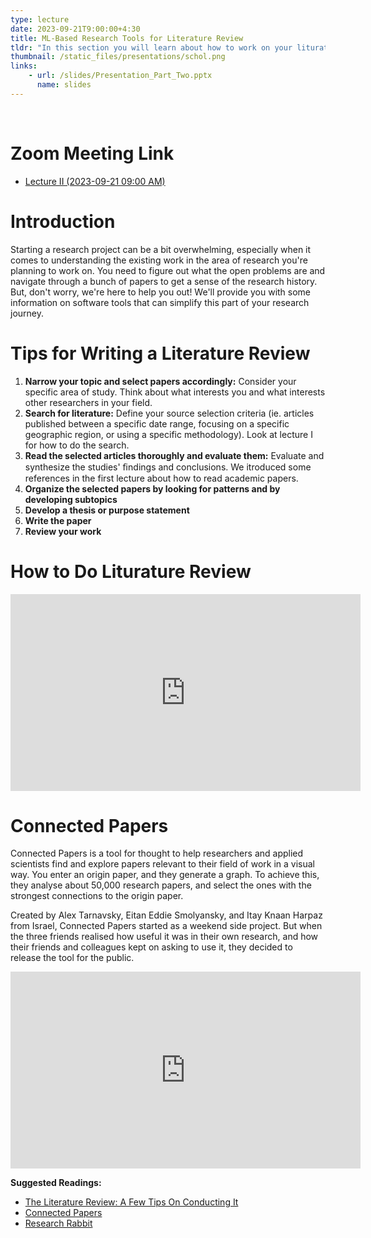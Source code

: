 ```yaml
---
type: lecture
date: 2023-09-21T9:00:00+4:30
title: ML-Based Research Tools for Literature Review 
tldr: "In this section you will learn about how to work on your liturature review using ML-based research tools."
thumbnail: /static_files/presentations/schol.png
links: 
    - url: /slides/Presentation_Part_Two.pptx
      name: slides
---
```


<br/> 

# Zoom Meeting Link

- [Lecture II (2023-09-21 09:00 AM)](https://mcmaster.zoom.us/j/5561269267)

# Introduction

Starting a research project can be a bit overwhelming, especially when it comes to understanding the existing work in the area
of research you're planning to work on. You need to figure out what the open problems are and navigate through a bunch of papers to get
a sense of the research history. But, don't worry, we're here to help you out! We'll provide you with some information on software tools
that can simplify this part of your research journey. 

# Tips for Writing a Literature Review

1. **Narrow your topic and select papers accordingly:** Consider your specific area of study. Think about what interests you and what interests other researchers in your field.
2. **Search for literature:** Define your source selection criteria (ie. articles published between a specific date range, focusing on a specific geographic region, or using a specific methodology). Look at lecture I for how to do the search.
3. **Read the selected articles thoroughly and evaluate them:** Evaluate and synthesize the studies' ﬁndings and conclusions. We itroduced some references in the first lecture about how to read academic papers.
4. **Organize the selected papers by looking for patterns and by developing subtopics**
5. **Develop a thesis or purpose statement**
6. **Write the paper**
7. **Review your work**

# How to Do Liturature Review

<iframe width="560" height="315" src="https://www.youtube.com/embed/OvcawD4abps?si=WQnsJox53YUiVxMH" title="YouTube video player" frameborder="0" allow="accelerometer; autoplay; clipboard-write; encrypted-media; gyroscope; picture-in-picture; web-share" allowfullscreen></iframe>

# Connected Papers

Connected Papers is a tool for thought to help researchers and applied scientists find and explore papers relevant to their field of work in a visual way. You enter an origin paper, and they generate a graph. To achieve this, they analyse about 50,000 research papers, and select the ones with the strongest connections to the origin paper.

Created by Alex Tarnavsky, Eitan Eddie Smolyansky, and Itay Knaan Harpaz from Israel, Connected Papers started as a weekend side project. But when the three friends realised how useful it was in their own research, and how their friends and colleagues kept on asking to use it, they decided to release the tool for the public.

<iframe width="560" height="315" src="https://www.youtube.com/embed/63G3_SYRmDE?si=dUddrMd6EKB6510t" title="YouTube video player" frameborder="0" allow="accelerometer; autoplay; clipboard-write; encrypted-media; gyroscope; picture-in-picture; web-share" allowfullscreen></iframe>

**Suggested Readings:**
- [The Literature Review: A Few Tips On Conducting It](https://advice.writing.utoronto.ca/types-of-writing/literature-review/)
- [Connected Papers](https://www.connectedpapers.com/about)
- [Research Rabbit](https://www.researchrabbit.ai/)
